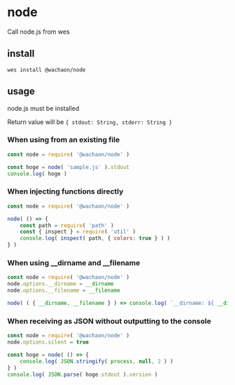 # node
Call node.js from wes

## install
```
wes install @wachaon/node
```

## usage

node.js must be installed

Return value will be `{ stdout: String, stderr: String }`

### When using from an existing file

```javascript
const node = require( '@wachaon/node' )

const hoge = node( 'sample.js' ).stdout
console.log( hoge )
```

### When injecting functions directly

```javascript
const node = require( '@wachaon/node' )

node( () => {
    const path = require( 'path' )
    const { inspect } = require( 'util' )
    console.log( inspect( path, { colors: true } ) )
} )
```

### When using __dirname and __filename

```javascript
const node = require( '@wachaon/node' )
node.options.__dirname = __dirname
node.options.__filename = __filename

node( ( { __dirname, __filename } ) => console.log( `__dirname: ${ __dirname }\n__filename: ${ __filename }` ) )
```

### When receiving as JSON without outputting to the console

```javascript
const node = require( '@wachaon/node' )
node.options.silent = true

const hoge = node( () => {
    console.log( JSON.stringify( process, null, 2 ) )
} )
console.log( JSON.parse( hoge.stdout ).version )
```
